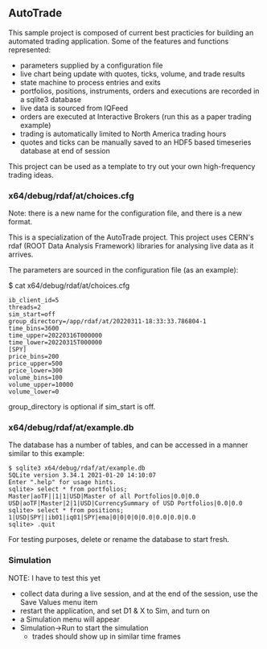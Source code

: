 ## AutoTrade

This sample project is composed of current best practicies for building an
automated trading application.  Some of the features and functions represented:

* parameters supplied by a configuration file
* live chart being update with quotes, ticks, volume, and trade results
* state machine to process entries and exits
* portfolios, positions, instruments, orders and executions are recorded in a sqlite3 database
* live data is sourced from IQFeed
* orders are executed at Interactive Brokers (run this as a paper trading example)
* trading is automatically limited to North America trading hours
* quotes and ticks can be manually saved to an HDF5 based timeseries database at end of session

This project can be used as a template to try out your own high-frequency trading ideas.

### x64/debug/rdaf/at/choices.cfg

Note: there is a new name for the configuration file, and there is a new format.

This is a specialization of the AutoTrade project.  This project uses CERN's rdaf (ROOT Data Analysis Framework)
libraries for analysing live data as it arrives.

The parameters are sourced in the configuration file (as an example):

$ cat x64/debug/rdaf/at/choices.cfg
```
ib_client_id=5
threads=2
sim_start=off
group_directory=/app/rdaf/at/20220311-18:33:33.786804-1
time_bins=3600
time_upper=20220316T000000
time_lower=20220315T000000
[SPY]
price_bins=200
price_upper=500
price_lower=300
volume_bins=100
volume_upper=10000
volume_lower=0
```
group_directory is optional if sim_start is off.

### x64/debug/rdaf/at/example.db

The database has a number of tables, and can be accessed in a manner similar to this example:

```
$ sqlite3 x64/debug/rdaf/at/example.db
SQLite version 3.34.1 2021-01-20 14:10:07
Enter ".help" for usage hints.
sqlite> select * from portfolios;
Master|aoTF||1|1|USD|Master of all Portfolios|0.0|0.0
USD|aoTF|Master|2|1|USD|CurrencySummary of USD Portfolios|0.0|0.0
sqlite> select * from positions;
1|USD|SPY||ib01|iq01|SPY|ema|0|0|0|0|0.0|0.0|0.0|0.0
sqlite> .quit
```

For testing purposes, delete or rename the database to start fresh.

### Simulation

NOTE: I have to test this yet

* collect data during a live session, and at the end of the session, use the Save Values menu item
* restart the application, and set D1 & X to Sim, and turn on
* a Simulation menu will appear
* Simulation->Run to start the simulation
  * trades should show up in similar time frames
